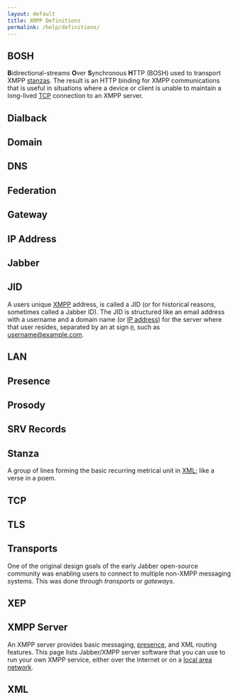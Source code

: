 ```yaml
---
layout: default
title: XMPP Definitions
permalink: /help/definitions/
---
```


## BOSH
<b>B</b>idirectional-streams <b>O</b>ver <b>S</b>ynchronous <b>H</b>TTP (BOSH) used to transport XMPP [stanzas](#stanza).  The result is an HTTP binding for XMPP communications that is useful in situations where a device or client is unable to maintain a long-lived [TCP](#tcp) connection to an XMPP server.

## Dialback

## Domain

## DNS

## Federation

## Gateway

## IP Address

## Jabber

## JID
A users unique [XMPP](#xmpp-server) address, is called a JID (or for historical reasons, sometimes called a Jabber ID). The JID is structured like an email address with a username and a domain name (or [IP address](#ip-address)) for the server where that user resides, separated by an at sign `@`, such as username@example.com.

## LAN

## Presence

## Prosody

## SRV Records

## Stanza
A group of lines forming the basic recurring metrical unit in [XML](#xml); like a verse in a poem.

## TCP

## TLS

## Transports
One of the original design goals of the early Jabber open-source community was enabling users to connect to multiple non-XMPP messaging systems. This was done through *transports* or *gateways*.

## XEP

## XMPP Server
An XMPP server provides basic messaging, [presence](#presence), and XML routing features. This page lists Jabber/XMPP server software that you can use to run your own XMPP service, either over the Internet or on a [local area network](#lan).

## XML
